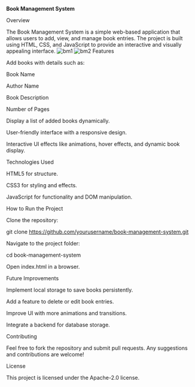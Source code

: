 **Book Management System**

Overview

The Book Management System is a simple web-based application that allows users to add, view, and manage book entries. The project is built using HTML, CSS, and JavaScript to provide an interactive and visually appealing interface.
![bm1](https://github.com/user-attachments/assets/987261de-4d05-4f9d-b716-8de44ed66546)
![bm2](https://github.com/user-attachments/assets/45f1c587-e576-4f48-8ff7-a5d3c5942712)
Features

Add books with details such as:

Book Name

Author Name

Book Description

Number of Pages

Display a list of added books dynamically.

User-friendly interface with a responsive design.

Interactive UI effects like animations, hover effects, and dynamic book display.

Technologies Used

HTML5 for structure.

CSS3 for styling and effects.

JavaScript for functionality and DOM manipulation.

How to Run the Project

Clone the repository:

git clone https://github.com/yourusername/book-management-system.git

Navigate to the project folder:

cd book-management-system

Open index.html in a browser.

Future Improvements

Implement local storage to save books persistently.

Add a feature to delete or edit book entries.

Improve UI with more animations and transitions.

Integrate a backend for database storage.

Contributing

Feel free to fork the repository and submit pull requests. Any suggestions and contributions are welcome!

License

This project is licensed under the Apache-2.0 license.
